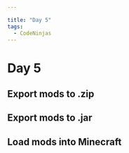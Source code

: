 ```yaml
---

title: "Day 5"
tags:
  - CodeNinjas
---
```

# Day 5
## Export mods to .zip
## Export mods to .jar
## Load mods into Minecraft
